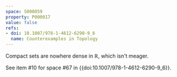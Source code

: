 ```yaml
---
space: S000059
property: P000017
value: false
refs:
- doi: 10.1007/978-1-4612-6290-9_6
  name: Counterexamples in Topology
---
```


Compact sets are nowhere dense in $\mathbb R$, which isn't meager.

See item #10 for space #67 in {{doi:10.1007/978-1-4612-6290-9_6}}.
